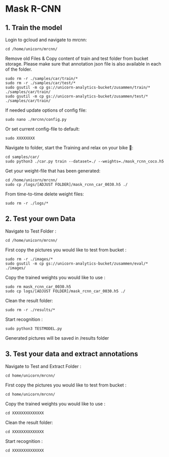 # Mask R-CNN

## 1. Train the model

Login to gcloud and navigate to mrcnn:
```
cd /home/unicorn/mrcnn/
```
Remove old Files & Copy content of train and test folder from bucket storage.
Please make sure that annotation json file is also available in each of the folder. 
```
sudo rm -r ./samples/car/train/*
sudo rm -r ./samples/car/test/* 
sudo gsutil -m cp gs://unicorn-analytics-bucket/zusammen/train/* ./samples/car/train/
sudo gsutil -m cp gs://unicorn-analytics-bucket/zusammen/test/* ./samples/car/train/
```

If needed update options of config file:
```
sudo nano ./mrcnn/config.py
```

Or set current config-file to default: 
```
sudo XXXXXXXX
```
Navigate to folder, start the Training and relax on your bike :mountain_bicyclist:: 
```
cd samples/car/
sudo python3 ./car.py train --dataset=./ --weights=./mask_rcnn_coco.h5
```
Get your weight-file that has been generated: 
```
cd /home/unicorn/mrcnn/
sudo cp /logs/[ADJUST FOLDER]/mask_rcnn_car_0030.h5 ./
```
From time-to-time delete weight files: 
```
sudo rm -r ./logs/* 
```

## 2. Test your own Data

Navigate to Test Folder :
```
cd /home/unicorn/mrcnn/
```
First copy the pictures you would like to test from bucket :
```
sudo rm -r ./images/*
sudo gsutil -m cp gs://unicorn-analytics-bucket/zusammen/eval/* ./images/
```
Copy the trained weights you would like to use :
```
sudo rm mask_rcnn_car_0030.h5
sudo cp logs/[ADJUST FOLDER]/mask_rcnn_car_0030.h5 ./
```
Clean the result folder:
```
sudo rm -r ./results/*
```
Start recognition :
```
sudo python3 TESTMODEL.py
```
Generated pictures will be saved in /results folder

## 3. Test your data and extract annotations

Navigate to Test and Extract Folder :
```
cd home/unicorn/mrcnn/
```
First copy the pictures you would like to test from bucket :
```
cd home/unicorn/mrcnn/
```
Copy the trained weights you would like to use :
```
cd XXXXXXXXXXXXXX
```
Clean the result folder:
```
cd XXXXXXXXXXXXXX
```
Start recognition :
```
cd XXXXXXXXXXXXXX
```
